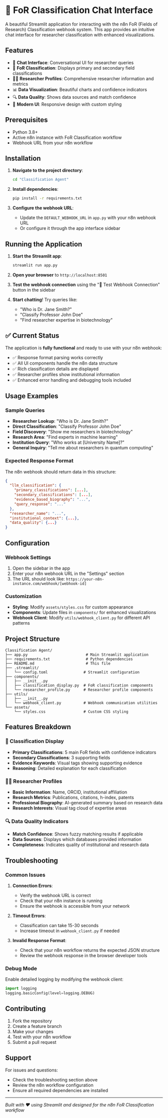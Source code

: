 # 🔬 FoR Classification Chat Interface

A beautiful Streamlit application for interacting with the n8n FoR (Fields of Research) Classification webhook system. This app provides an intuitive chat interface for researcher classification with enhanced visualizations.

## Features

- 💬 **Chat Interface**: Conversational UI for researcher queries
- 🎯 **FoR Classification**: Displays primary and secondary field classifications
- 👨‍🔬 **Researcher Profiles**: Comprehensive researcher information and metrics
- 📊 **Data Visualization**: Beautiful charts and confidence indicators
- 🔍 **Data Quality**: Shows data sources and match confidence
- 🎨 **Modern UI**: Responsive design with custom styling

## Prerequisites

- Python 3.8+
- Active n8n instance with FoR Classification workflow
- Webhook URL from your n8n workflow

## Installation

1. **Navigate to the project directory**:
   ```bash
   cd "Classification Agent"
   ```

2. **Install dependencies**:
   ```bash
   pip install -r requirements.txt
   ```

3. **Configure the webhook URL**:
   - Update the `DEFAULT_WEBHOOK_URL` in `app.py` with your n8n webhook URL
   - Or configure it through the app interface sidebar

## Running the Application

1. **Start the Streamlit app**:
   ```bash
   streamlit run app.py
   ```

2. **Open your browser** to `http://localhost:8501`

3. **Test the webhook connection** using the "🔧 Test Webhook Connection" button in the sidebar

4. **Start chatting**! Try queries like:
   - "Who is Dr. Jane Smith?"
   - "Classify Professor John Doe"
   - "Find researcher expertise in biotechnology"

## ✅ Current Status

The application is **fully functional** and ready to use with your n8n webhook:
- ✅ Response format parsing works correctly
- ✅ All UI components handle the n8n data structure
- ✅ Rich classification details are displayed
- ✅ Researcher profiles show institutional information
- ✅ Enhanced error handling and debugging tools included

## Usage Examples

### Sample Queries

- **Researcher Lookup**: "Who is Dr. Jane Smith?"
- **Direct Classification**: "Classify Professor John Doe"
- **Field Discovery**: "Show me researchers in biotechnology"
- **Research Area**: "Find experts in machine learning"
- **Institution Query**: "Who works at [University Name]?"
- **General Inquiry**: "Tell me about researchers in quantum computing"

### Expected Response Format

The n8n webhook should return data in this structure:

```json
{
  "llm_classification": {
    "primary_classifications": [...],
    "secondary_classifications": [...],
    "evidence_based_biography": "...",
    "query_response": "..."
  },
  "researcher_name": "...",
  "institutional_context": {...},
  "data_quality": {...}
}
```

## Configuration

### Webhook Settings

1. Open the sidebar in the app
2. Enter your n8n webhook URL in the "Settings" section
3. The URL should look like: `https://your-n8n-instance.com/webhook/[webhook-id]`

### Customization

- **Styling**: Modify `assets/styles.css` for custom appearance
- **Components**: Update files in `components/` for enhanced visualizations
- **Webhook Client**: Modify `utils/webhook_client.py` for different API patterns

## Project Structure

```
Classification Agent/
├── app.py                          # Main Streamlit application
├── requirements.txt                # Python dependencies
├── README.md                       # This file
├── .streamlit/
│   └── config.toml                # Streamlit configuration
├── components/
│   ├── __init__.py
│   ├── classification_display.py  # FoR classification components
│   └── researcher_profile.py      # Researcher profile components
├── utils/
│   ├── __init__.py
│   └── webhook_client.py          # Webhook communication utilities
└── assets/
    └── styles.css                 # Custom CSS styling
```

## Features Breakdown

### 🎯 Classification Display

- **Primary Classifications**: 5 main FoR fields with confidence indicators
- **Secondary Classifications**: 3 supporting fields
- **Evidence Keywords**: Visual tags showing supporting evidence
- **Reasoning**: Detailed explanation for each classification

### 👨‍🔬 Researcher Profiles

- **Basic Information**: Name, ORCID, institutional affiliation
- **Research Metrics**: Publications, citations, h-index, patents
- **Professional Biography**: AI-generated summary based on research data
- **Research Interests**: Visual tag cloud of expertise areas

### 🔍 Data Quality Indicators

- **Match Confidence**: Shows fuzzy matching results if applicable
- **Data Sources**: Displays which databases provided information
- **Completeness**: Indicates quality of institutional and research data

## Troubleshooting

### Common Issues

1. **Connection Errors**:
   - Verify the webhook URL is correct
   - Check that your n8n instance is running
   - Ensure the webhook is accessible from your network

2. **Timeout Errors**:
   - Classification can take 15-30 seconds
   - Increase timeout in `webhook_client.py` if needed

3. **Invalid Response Format**:
   - Check that your n8n workflow returns the expected JSON structure
   - Review the webhook response in the browser developer tools

### Debug Mode

Enable detailed logging by modifying the webhook client:

```python
import logging
logging.basicConfig(level=logging.DEBUG)
```

## Contributing

1. Fork the repository
2. Create a feature branch
3. Make your changes
4. Test with your n8n workflow
5. Submit a pull request

## Support

For issues and questions:
- Check the troubleshooting section above
- Review the n8n workflow configuration
- Ensure all required dependencies are installed

---

*Built with ❤️ using Streamlit and designed for the n8n FoR Classification workflow*